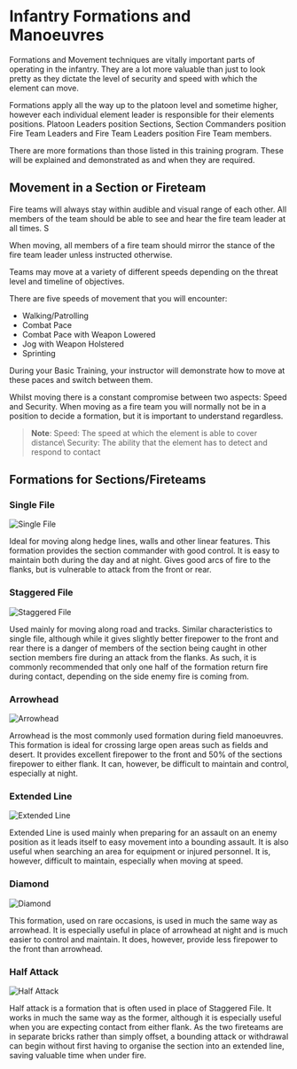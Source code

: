 # Infantry Formations and Manoeuvres
Formations and Movement techniques are vitally important parts of operating in the infantry. They are a lot more valuable than just to look pretty as they dictate the level of security and speed with which the element can move.

Formations apply all the way up to the platoon level and sometime higher, however each individual element leader is responsible for their elements positions. Platoon Leaders position Sections, Section Commanders position Fire Team Leaders and Fire Team Leaders position Fire Team members.

There are more formations than those listed in this training program. These will be explained and demonstrated as and when they are required.

## Movement in a Section or Fireteam
Fire teams will always stay within audible and visual range of each other. All members of the team should be able to see and hear the fire team leader at all times. S

When moving, all members of a fire team should mirror the stance of the fire team leader unless instructed otherwise.

Teams may move at a variety of different speeds depending on the threat level and timeline of objectives.

There are five speeds of movement that you will encounter:

* Walking/Patrolling
* Combat Pace
* Combat Pace with Weapon Lowered
* Jog with Weapon Holstered
* Sprinting

During your Basic Training, your instructor will demonstrate how to move at these paces and switch between them.

Whilst moving there is a constant compromise between two aspects: Speed and Security. When moving as a fire team you will normally not be in a position to decide a formation, but it is important to understand regardless.

> **Note**:
Speed: The speed at which the element is able to cover distance\\
Security: The ability that the element has to detect and respond to contact

## Formations for Sections/Fireteams

### Single File

![Single File](~/img/singlefile.png)

Ideal for moving along hedge lines, walls and other linear features. This formation provides the section commander with good control. It is easy to maintain both during the day and at night. Gives good arcs of fire to the flanks, but is vulnerable to attack from the front or rear.

### Staggered File

![Staggered File](~/img/staggered.png)

Used mainly for moving along road and tracks. Similar characteristics to single file, although while it gives slightly better firepower to the front and rear there is a danger of members of the section being caught in other section members fire during an attack from the flanks. As such, it is commonly recommended that only one half of the formation return fire during contact, depending on the side enemy fire is coming from.

### Arrowhead

![Arrowhead](~/img/arrowhead.png)

Arrowhead is the most commonly used formation during field manoeuvres. This formation is ideal for crossing large open areas such as fields and desert. It provides excellent firepower to the front and 50% of the sections firepower to either flank. It can, however, be difficult to maintain and control, especially at night.

### Extended Line

![Extended Line](~/img/extended.png)

Extended Line is used mainly when preparing for an assault on an enemy position as it leads itself to easy movement into a bounding assault. It is also useful when searching an area for equipment or injured personnel. It is, however, difficult to maintain, especially when moving at speed.

### Diamond

![Diamond](~/img/diamond.png)

This formation, used on rare occasions, is used in much the same way as arrowhead. It is especially useful in place of arrowhead at night and is much easier to control and maintain. It does, however, provide less firepower to the front than arrowhead.

### Half Attack

![Half Attack](~/img/halfattack.png)

Half attack is a formation that is often used in place of Staggered File. It works in much the same way as the former, although it is especially useful when you are expecting contact from either flank. As the two fireteams are in separate bricks rather than simply offset, a bounding attack or withdrawal can begin without first having to organise the section into an extended line, saving valuable time when under fire.
